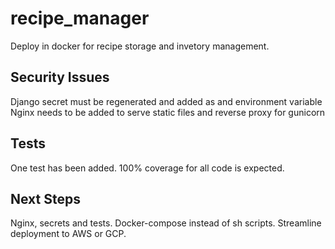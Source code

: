 # recipe_manager
Deploy in docker for recipe storage and invetory management.

## Security Issues
Django secret must be regenerated and added as and environment variable
Nginx needs to be added to serve static files and reverse proxy for gunicorn

## Tests
One test has been added. 100% coverage for all code is expected.

## Next Steps
Nginx, secrets and tests.
Docker-compose instead of sh scripts.
Streamline deployment to AWS or GCP.
